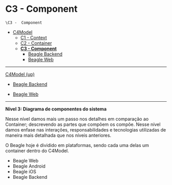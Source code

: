 # C3 -  Component

`\C3 -  Component`

* [C4Model](/docs/README.md)
  * [C1 -  Context](/docs/C1%20-%20%20Context/README.md)
  * [C2 - Container](/docs/C2%20-%20Container/README.md)
  * [**C3 -  Component**](/docs/C3%20-%20%20Component/README.md)
    * [Beagle Backend](/docs/C3%20-%20%20Component/Beagle%20Backend/README.md)
    * [Beagle Web](/docs/C3%20-%20%20Component/Beagle%20Web/README.md)

---

[C4Model (up)](/docs/README.md)

- [Beagle Backend](/docs/C3%20-%20%20Component/Beagle%20Backend/README.md)

- [Beagle Web](/docs/C3%20-%20%20Component/Beagle%20Web/README.md)

---

**Nível 3: Diagrama de componentes do sistema**

Nesse nível damos mais um passo nos detalhes em comparação ao Container; descrevendo as partes que compõem os compõe. Nesse nível damos enfase nas interações, responsabilidades e tecnologias utilizadas de maneira mais detalhada que nos níveis anteriores. 

O Beagle hoje é dividido em plataformas, sendo cada uma delas um container dentro do C4Model.

 - Beagle Web
 - Beagle Android
 - Beagle iOS
 - Beagle Backend
